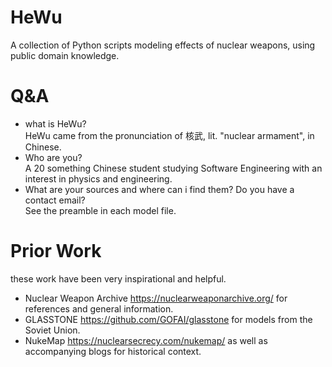 # HeWu
A collection of Python scripts modeling effects of nuclear weapons, using public domain knowledge. 

# Q&A
* what is HeWu?\
HeWu came from the pronunciation of 核武, lit. "nuclear armament", in Chinese.
* Who are you?\
A 20 something Chinese student studying Software Engineering with an interest in physics and engineering.
* What are your sources and where can i find them? Do you have a contact email?\
See the preamble in each model file.

# Prior Work
these work have been very inspirational and helpful.
* Nuclear Weapon Archive https://nuclearweaponarchive.org/ for references and general information.
* GLASSTONE https://github.com/GOFAI/glasstone for models from the Soviet Union.
* NukeMap https://nuclearsecrecy.com/nukemap/ as well as accompanying blogs for historical context.

